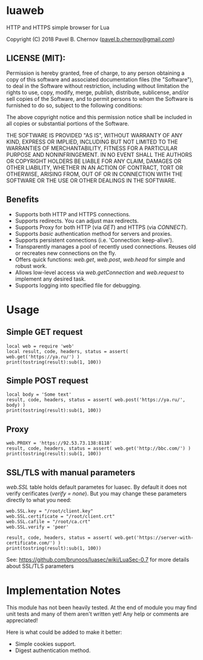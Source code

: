 # luaweb
HTTP and HTTPS simple browser for Lua

Copyright (C) 2018 Pavel B. Chernov (pavel.b.chernov@gmail.com)

## LICENSE (MIT):

Permission is hereby granted, free of charge, to any person obtaining a copy
of this software and associated documentation files (the "Software"), to deal
in the Software without restriction, including without limitation the rights
to use, copy, modify, merge, publish, distribute, sublicense, and/or sell
copies of the Software, and to permit persons to whom the Software is
furnished to do so, subject to the following conditions:

The above copyright notice and this permission notice shall be included in all
copies or substantial portions of the Software.

THE SOFTWARE IS PROVIDED "AS IS", WITHOUT WARRANTY OF ANY KIND, EXPRESS OR
IMPLIED, INCLUDING BUT NOT LIMITED TO THE WARRANTIES OF MERCHANTABILITY,
FITNESS FOR A PARTICULAR PURPOSE AND NONINFRINGEMENT. IN NO EVENT SHALL THE
AUTHORS OR COPYRIGHT HOLDERS BE LIABLE FOR ANY CLAIM, DAMAGES OR OTHER
LIABILITY, WHETHER IN AN ACTION OF CONTRACT, TORT OR OTHERWISE, ARISING FROM,
OUT OF OR IN CONNECTION WITH THE SOFTWARE OR THE USE OR OTHER DEALINGS IN THE
SOFTWARE.

## Benefits
- Supports both HTTP and HTTPS connections.
- Supports redirects. You can adjust max redirects.
- Supports Proxy for both HTTP (via *GET*) and HTTPS (via *CONNECT*).
- Supports *basic* authentication method for servers and proxies.
- Supports persistent connections (i.e. 'Connection: keep-alive').
- Transparently manages a pool of recently used connections. Reuses old or recreates new connections on the fly.
- Offers quick functions: *web.get*, *web.post*, *web.head* for simple and robust work.
- Allows low-level access via *web.getConnection* and *web.request* to implement any desired task.
- Supports logging into specified file for debugging.

# Usage

## Simple GET request

  ```
  local web = require 'web'
  local result, code, headers, status = assert( web.get('https://ya.ru/') )
  print(tostring(result):sub(1, 100))
  ```

## Simple POST request

  ```
  local body = 'Some text'
  result, code, headers, status = assert( web.post('https://ya.ru/', body) )
  print(tostring(result):sub(1, 100))
  ```

## Proxy

  ```
  web.PROXY = 'https://92.53.73.138:8118'
  result, code, headers, status = assert( web.get('http://bbc.com/') )
  print(tostring(result):sub(1, 100))
  ```
## SSL/TLS with manual parameters

  *web.SSL* table holds default parametes for luasec. By default it does not verify cerificates (*verify = none*). But you may change these parameters directly to what you need:
  
  ```
  web.SSL.key = "/root/client.key"
  web.SSL.certificate = "/root/client.crt"
  web.SSL.cafile = "/root/ca.crt"
  web.SSL.verify = 'peer'
  
  result, code, headers, status = assert( web.get('https://server-with-certificate.com/') )
  print(tostring(result):sub(1, 100))
  ```

See: https://github.com/brunoos/luasec/wiki/LuaSec-0.7 for more details about SSL/TLS parameters

# Implementation Notes

This module has not been heavily tested. At the end of module you may find unit tests and many of them aren't written yet!
Any help or comments are appreciated!

Here is what could be added to make it better:
- Simple cookies support.
- Digest authentication method.

